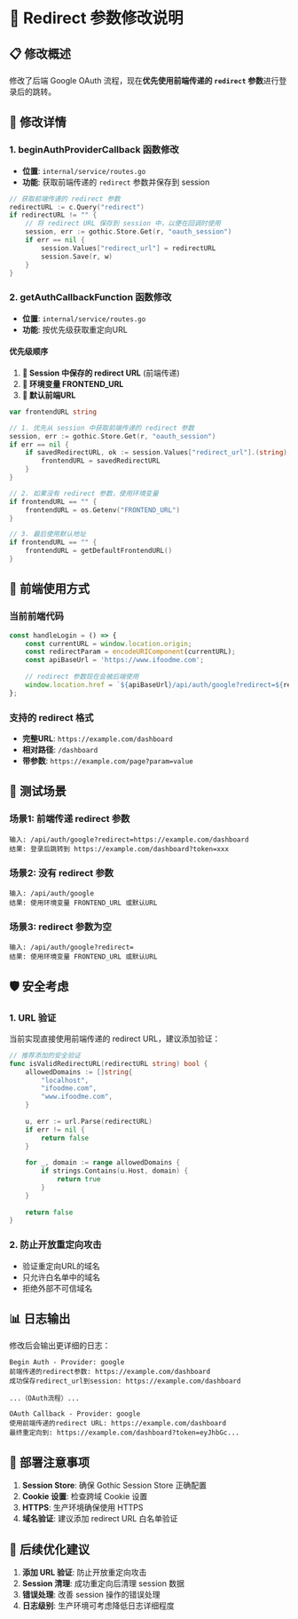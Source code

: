# 🔄 Redirect 参数修改说明

## 📋 修改概述

修改了后端 Google OAuth 流程，现在**优先使用前端传递的 `redirect` 参数**进行登录后的跳转。

## 🔄 修改详情

### 1. **beginAuthProviderCallback 函数修改**
- **位置**: `internal/service/routes.go`
- **功能**: 获取前端传递的 `redirect` 参数并保存到 session

```go
// 获取前端传递的 redirect 参数
redirectURL := c.Query("redirect")
if redirectURL != "" {
    // 将 redirect URL 保存到 session 中，以便在回调时使用
    session, err := gothic.Store.Get(r, "oauth_session")
    if err == nil {
        session.Values["redirect_url"] = redirectURL
        session.Save(r, w)
    }
}
```

### 2. **getAuthCallbackFunction 函数修改**
- **位置**: `internal/service/routes.go`
- **功能**: 按优先级获取重定向URL

#### 优先级顺序
1. **🥇 Session 中保存的 redirect URL** (前端传递)
2. **🥈 环境变量 FRONTEND_URL**
3. **🥉 默认前端URL**

```go
var frontendURL string

// 1. 优先从 session 中获取前端传递的 redirect 参数
session, err := gothic.Store.Get(r, "oauth_session")
if err == nil {
    if savedRedirectURL, ok := session.Values["redirect_url"].(string); ok && savedRedirectURL != "" {
        frontendURL = savedRedirectURL
    }
}

// 2. 如果没有 redirect 参数，使用环境变量
if frontendURL == "" {
    frontendURL = os.Getenv("FRONTEND_URL")
}

// 3. 最后使用默认地址
if frontendURL == "" {
    frontendURL = getDefaultFrontendURL()
}
```

## 🔗 前端使用方式

### 当前前端代码
```typescript
const handleLogin = () => {
    const currentURL = window.location.origin;
    const redirectParam = encodeURIComponent(currentURL);
    const apiBaseUrl = 'https://www.ifoodme.com';
    
    // redirect 参数现在会被后端使用
    window.location.href = `${apiBaseUrl}/api/auth/google?redirect=${redirectParam}`;
};
```

### 支持的 redirect 格式
- **完整URL**: `https://example.com/dashboard`
- **相对路径**: `/dashboard`
- **带参数**: `https://example.com/page?param=value`

## 🧪 测试场景

### 场景1: 前端传递 redirect 参数
```
输入: /api/auth/google?redirect=https://example.com/dashboard
结果: 登录后跳转到 https://example.com/dashboard?token=xxx
```

### 场景2: 没有 redirect 参数
```
输入: /api/auth/google
结果: 使用环境变量 FRONTEND_URL 或默认URL
```

### 场景3: redirect 参数为空
```
输入: /api/auth/google?redirect=
结果: 使用环境变量 FRONTEND_URL 或默认URL
```

## 🛡️ 安全考虑

### 1. **URL 验证**
当前实现直接使用前端传递的 redirect URL，建议添加验证：

```go
// 推荐添加的安全验证
func isValidRedirectURL(redirectURL string) bool {
    allowedDomains := []string{
        "localhost",
        "ifoodme.com",
        "www.ifoodme.com",
    }
    
    u, err := url.Parse(redirectURL)
    if err != nil {
        return false
    }
    
    for _, domain := range allowedDomains {
        if strings.Contains(u.Host, domain) {
            return true
        }
    }
    
    return false
}
```

### 2. **防止开放重定向攻击**
- 验证重定向URL的域名
- 只允许白名单中的域名
- 拒绝外部不可信域名

## 📊 日志输出

修改后会输出更详细的日志：

```
Begin Auth - Provider: google
前端传递的redirect参数: https://example.com/dashboard
成功保存redirect_url到session: https://example.com/dashboard

...（OAuth流程）...

OAuth Callback - Provider: google
使用前端传递的redirect URL: https://example.com/dashboard
最终重定向到: https://example.com/dashboard?token=eyJhbGc...
```

## 🚀 部署注意事项

1. **Session Store**: 确保 Gothic Session Store 正确配置
2. **Cookie 设置**: 检查跨域 Cookie 设置
3. **HTTPS**: 生产环境确保使用 HTTPS
4. **域名验证**: 建议添加 redirect URL 白名单验证

## 🔧 后续优化建议

1. **添加 URL 验证**: 防止开放重定向攻击
2. **Session 清理**: 成功重定向后清理 session 数据
3. **错误处理**: 改善 session 操作的错误处理
4. **日志级别**: 生产环境可考虑降低日志详细程度 